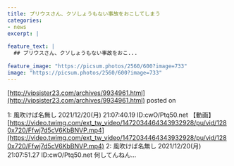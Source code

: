 ```yaml
---
title: プリウスさん、クソしょうもない事故をおこしてしまう
categories:
- news
excerpt: |
  
feature_text: |
  ## プリウスさん、クソしょうもない事故をおこ...
  
feature_image: "https://picsum.photos/2560/600?image=733"
image: "https://picsum.photos/2560/600?image=733"
---
```


[http://vipsister23.com/archives/9934961.html](http://vipsister23.com/archives/9934961.html)
posted on 

<!--more-->

1: 風吹けば名無し 2021/12/20(月) 21:07:40.19 ID:cwO/Ptq50.net 【動画】[https://video.twimg.com/ext_tw_video/1472034464343932928/pu/vid/1280x720/Ffwj7d5cV6KbBNVP.mp4](https://video.twimg.com/ext_tw_video/1472034464343932928/pu/vid/1280x720/Ffwj7d5cV6KbBNVP.mp4) 2: 風吹けば名無し 2021/12/20(月) 21:07:51.27 ID:cwO/Ptq50.net 何してんねん…
